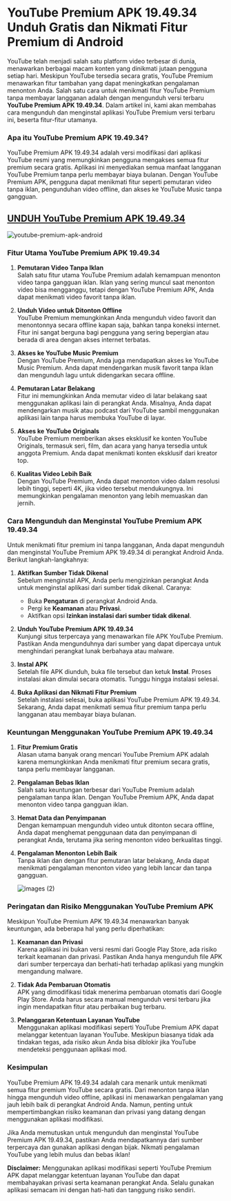 
# YouTube Premium APK 19.49.34 Unduh Gratis dan Nikmati Fitur Premium di Android

YouTube telah menjadi salah satu platform video terbesar di dunia, menawarkan berbagai macam konten yang dinikmati jutaan pengguna setiap hari. Meskipun YouTube tersedia secara gratis, YouTube Premium menawarkan fitur tambahan yang dapat meningkatkan pengalaman menonton Anda. Salah satu cara untuk menikmati fitur YouTube Premium tanpa membayar langganan adalah dengan mengunduh versi terbaru **YouTube Premium APK 19.49.34**. Dalam artikel ini, kami akan membahas cara mengunduh dan menginstal aplikasi YouTube Premium versi terbaru ini, beserta fitur-fitur utamanya.

### Apa itu YouTube Premium APK 19.49.34?

YouTube Premium APK 19.49.34 adalah versi modifikasi dari aplikasi YouTube resmi yang memungkinkan pengguna mengakses semua fitur premium secara gratis. Aplikasi ini menyediakan semua manfaat langganan YouTube Premium tanpa perlu membayar biaya bulanan. Dengan YouTube Premium APK, pengguna dapat menikmati fitur seperti pemutaran video tanpa iklan, pengunduhan video offline, dan akses ke YouTube Music tanpa gangguan.

## [UNDUH YouTube Premium APK 19.49.34](https://modfyp.com/youtube/)

![youtube-premium-apk-android](https://github.com/user-attachments/assets/5bbc0d01-0953-48e3-9d67-9384a116acf4)


### Fitur Utama YouTube Premium APK 19.49.34

1. **Pemutaran Video Tanpa Iklan**  
   Salah satu fitur utama YouTube Premium adalah kemampuan menonton video tanpa gangguan iklan. Iklan yang sering muncul saat menonton video bisa mengganggu, tetapi dengan YouTube Premium APK, Anda dapat menikmati video favorit tanpa iklan.

2. **Unduh Video untuk Ditonton Offline**  
   YouTube Premium memungkinkan Anda mengunduh video favorit dan menontonnya secara offline kapan saja, bahkan tanpa koneksi internet. Fitur ini sangat berguna bagi pengguna yang sering bepergian atau berada di area dengan akses internet terbatas.

3. **Akses ke YouTube Music Premium**  
   Dengan YouTube Premium, Anda juga mendapatkan akses ke YouTube Music Premium. Anda dapat mendengarkan musik favorit tanpa iklan dan mengunduh lagu untuk didengarkan secara offline.

4. **Pemutaran Latar Belakang**  
   Fitur ini memungkinkan Anda memutar video di latar belakang saat menggunakan aplikasi lain di perangkat Anda. Misalnya, Anda dapat mendengarkan musik atau podcast dari YouTube sambil menggunakan aplikasi lain tanpa harus membuka YouTube di layar.

5. **Akses ke YouTube Originals**  
   YouTube Premium memberikan akses eksklusif ke konten YouTube Originals, termasuk seri, film, dan acara yang hanya tersedia untuk anggota Premium. Anda dapat menikmati konten eksklusif dari kreator top.

6. **Kualitas Video Lebih Baik**  
   Dengan YouTube Premium, Anda dapat menonton video dalam resolusi lebih tinggi, seperti 4K, jika video tersebut mendukungnya. Ini memungkinkan pengalaman menonton yang lebih memuaskan dan jernih.

### Cara Mengunduh dan Menginstal YouTube Premium APK 19.49.34

Untuk menikmati fitur premium ini tanpa langganan, Anda dapat mengunduh dan menginstal YouTube Premium APK 19.49.34 di perangkat Android Anda. Berikut langkah-langkahnya:

1. **Aktifkan Sumber Tidak Dikenal**  
   Sebelum menginstal APK, Anda perlu mengizinkan perangkat Anda untuk menginstal aplikasi dari sumber tidak dikenal. Caranya:  
   - Buka **Pengaturan** di perangkat Android Anda.  
   - Pergi ke **Keamanan** atau **Privasi**.  
   - Aktifkan opsi **Izinkan instalasi dari sumber tidak dikenal**.

2. **Unduh YouTube Premium APK 19.49.34**  
   Kunjungi situs terpercaya yang menawarkan file APK YouTube Premium. Pastikan Anda mengunduhnya dari sumber yang dapat dipercaya untuk menghindari perangkat lunak berbahaya atau malware.

3. **Instal APK**  
   Setelah file APK diunduh, buka file tersebut dan ketuk **Instal**. Proses instalasi akan dimulai secara otomatis. Tunggu hingga instalasi selesai.

4. **Buka Aplikasi dan Nikmati Fitur Premium**  
   Setelah instalasi selesai, buka aplikasi YouTube Premium APK 19.49.34. Sekarang, Anda dapat menikmati semua fitur premium tanpa perlu langganan atau membayar biaya bulanan.

### Keuntungan Menggunakan YouTube Premium APK 19.49.34

1. **Fitur Premium Gratis**  
   Alasan utama banyak orang mencari YouTube Premium APK adalah karena memungkinkan Anda menikmati fitur premium secara gratis, tanpa perlu membayar langganan.

2. **Pengalaman Bebas Iklan**  
   Salah satu keuntungan terbesar dari YouTube Premium adalah pengalaman tanpa iklan. Dengan YouTube Premium APK, Anda dapat menonton video tanpa gangguan iklan.

3. **Hemat Data dan Penyimpanan**  
   Dengan kemampuan mengunduh video untuk ditonton secara offline, Anda dapat menghemat penggunaan data dan penyimpanan di perangkat Anda, terutama jika sering menonton video berkualitas tinggi.

4. **Pengalaman Menonton Lebih Baik**  
   Tanpa iklan dan dengan fitur pemutaran latar belakang, Anda dapat menikmati pengalaman menonton video yang lebih lancar dan tanpa gangguan.

   ![images (2)](https://github.com/user-attachments/assets/65bf863f-564e-4359-9e20-705957caff58)


### Peringatan dan Risiko Menggunakan YouTube Premium APK

Meskipun YouTube Premium APK 19.49.34 menawarkan banyak keuntungan, ada beberapa hal yang perlu diperhatikan:

1. **Keamanan dan Privasi**  
   Karena aplikasi ini bukan versi resmi dari Google Play Store, ada risiko terkait keamanan dan privasi. Pastikan Anda hanya mengunduh file APK dari sumber terpercaya dan berhati-hati terhadap aplikasi yang mungkin mengandung malware.

2. **Tidak Ada Pembaruan Otomatis**  
   APK yang dimodifikasi tidak menerima pembaruan otomatis dari Google Play Store. Anda harus secara manual mengunduh versi terbaru jika ingin mendapatkan fitur atau perbaikan bug terbaru.

3. **Pelanggaran Ketentuan Layanan YouTube**  
   Menggunakan aplikasi modifikasi seperti YouTube Premium APK dapat melanggar ketentuan layanan YouTube. Meskipun biasanya tidak ada tindakan tegas, ada risiko akun Anda bisa diblokir jika YouTube mendeteksi penggunaan aplikasi mod.

### Kesimpulan

YouTube Premium APK 19.49.34 adalah cara menarik untuk menikmati semua fitur premium YouTube secara gratis. Dari menonton tanpa iklan hingga mengunduh video offline, aplikasi ini menawarkan pengalaman yang jauh lebih baik di perangkat Android Anda. Namun, penting untuk mempertimbangkan risiko keamanan dan privasi yang datang dengan menggunakan aplikasi modifikasi.

Jika Anda memutuskan untuk mengunduh dan menginstal YouTube Premium APK 19.49.34, pastikan Anda mendapatkannya dari sumber terpercaya dan gunakan aplikasi dengan bijak. Nikmati pengalaman YouTube yang lebih mulus dan bebas iklan!

**Disclaimer:** Menggunakan aplikasi modifikasi seperti YouTube Premium APK dapat melanggar ketentuan layanan YouTube dan dapat membahayakan privasi serta keamanan perangkat Anda. Selalu gunakan aplikasi semacam ini dengan hati-hati dan tanggung risiko sendiri.
